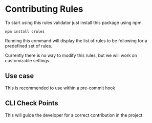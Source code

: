 # Contributing Rules

To start using this rules validator just install this package using npm.

```
npm install crules
```

Running this command will display the list of rules to be following for a predefined set of rules.

Currently there is no way to modify this rules, but we will work on customizable settings.

## Use case

This is recommended to use within a pre-commit hook

## CLI Check Points

This will guide the developer for a correct contribution in the project.